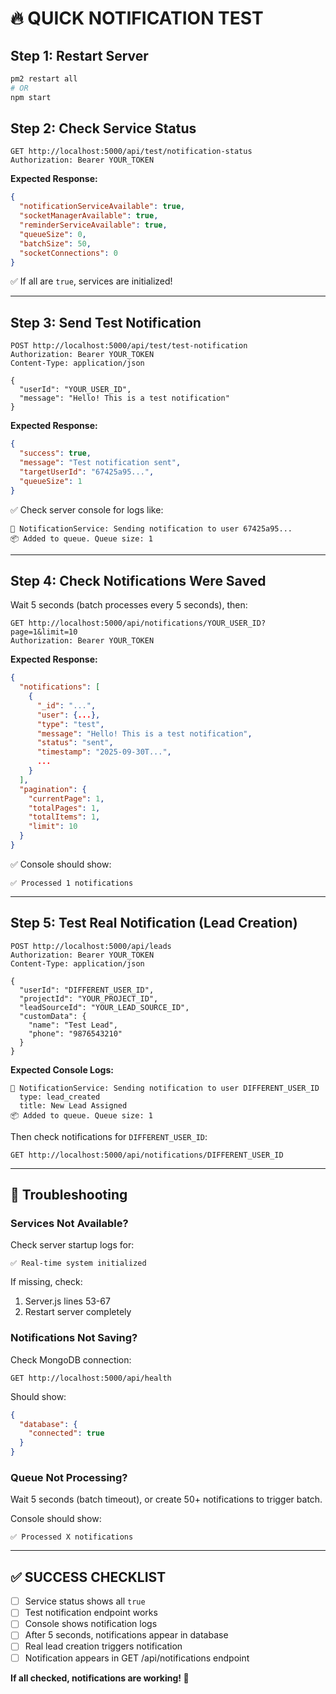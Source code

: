 # 🔥 QUICK NOTIFICATION TEST

## Step 1: Restart Server
```bash
pm2 restart all
# OR
npm start
```

## Step 2: Check Service Status

```http
GET http://localhost:5000/api/test/notification-status
Authorization: Bearer YOUR_TOKEN
```

**Expected Response:**
```json
{
  "notificationServiceAvailable": true,
  "socketManagerAvailable": true,
  "reminderServiceAvailable": true,
  "queueSize": 0,
  "batchSize": 50,
  "socketConnections": 0
}
```

✅ If all are `true`, services are initialized!

---

## Step 3: Send Test Notification

```http
POST http://localhost:5000/api/test/test-notification
Authorization: Bearer YOUR_TOKEN
Content-Type: application/json

{
  "userId": "YOUR_USER_ID",
  "message": "Hello! This is a test notification"
}
```

**Expected Response:**
```json
{
  "success": true,
  "message": "Test notification sent",
  "targetUserId": "67425a95...",
  "queueSize": 1
}
```

✅ Check server console for logs like:
```
🔔 NotificationService: Sending notification to user 67425a95...
📦 Added to queue. Queue size: 1
```

---

## Step 4: Check Notifications Were Saved

Wait 5 seconds (batch processes every 5 seconds), then:

```http
GET http://localhost:5000/api/notifications/YOUR_USER_ID?page=1&limit=10
Authorization: Bearer YOUR_TOKEN
```

**Expected Response:**
```json
{
  "notifications": [
    {
      "_id": "...",
      "user": {...},
      "type": "test",
      "message": "Hello! This is a test notification",
      "status": "sent",
      "timestamp": "2025-09-30T...",
      ...
    }
  ],
  "pagination": {
    "currentPage": 1,
    "totalPages": 1,
    "totalItems": 1,
    "limit": 10
  }
}
```

✅ Console should show:
```
✅ Processed 1 notifications
```

---

## Step 5: Test Real Notification (Lead Creation)

```http
POST http://localhost:5000/api/leads
Authorization: Bearer YOUR_TOKEN
Content-Type: application/json

{
  "userId": "DIFFERENT_USER_ID",
  "projectId": "YOUR_PROJECT_ID",
  "leadSourceId": "YOUR_LEAD_SOURCE_ID",
  "customData": {
    "name": "Test Lead",
    "phone": "9876543210"
  }
}
```

**Expected Console Logs:**
```
🔔 NotificationService: Sending notification to user DIFFERENT_USER_ID
  type: lead_created
  title: New Lead Assigned
📦 Added to queue. Queue size: 1
```

Then check notifications for `DIFFERENT_USER_ID`:
```http
GET http://localhost:5000/api/notifications/DIFFERENT_USER_ID
```

---

## 🐛 Troubleshooting

### Services Not Available?
Check server startup logs for:
```
✅ Real-time system initialized
```

If missing, check:
1. Server.js lines 53-67
2. Restart server completely

### Notifications Not Saving?
Check MongoDB connection:
```http
GET http://localhost:5000/api/health
```

Should show:
```json
{
  "database": {
    "connected": true
  }
}
```

### Queue Not Processing?
Wait 5 seconds (batch timeout), or create 50+ notifications to trigger batch.

Console should show:
```
✅ Processed X notifications
```

---

## ✅ SUCCESS CHECKLIST

- [ ] Service status shows all `true`
- [ ] Test notification endpoint works
- [ ] Console shows notification logs
- [ ] After 5 seconds, notifications appear in database
- [ ] Real lead creation triggers notification
- [ ] Notification appears in GET /api/notifications endpoint

**If all checked, notifications are working! 🎉**